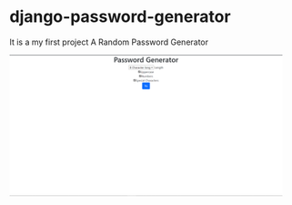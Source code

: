 # django-password-generator
It is a my first project
A Random Password Generator

<img src="a.png" width="480">